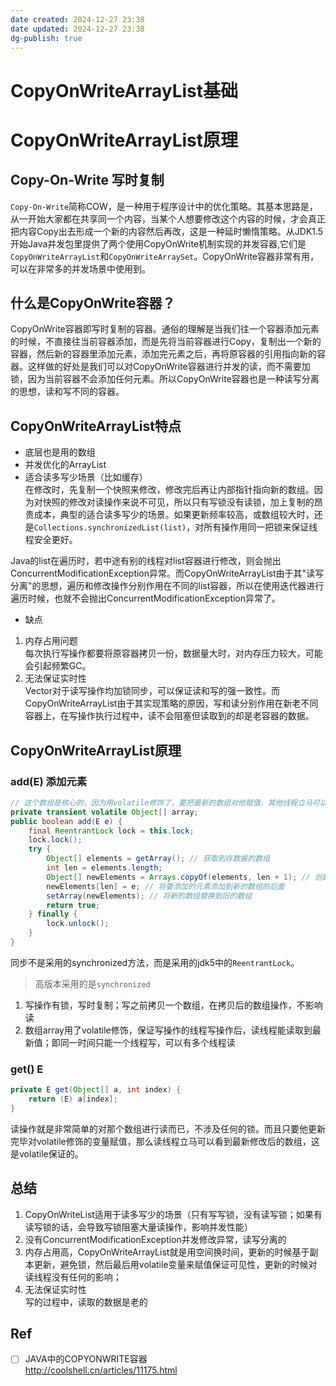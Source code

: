 ```yaml
---
date created: 2024-12-27 23:38
date updated: 2024-12-27 23:38
dg-publish: true
---
```


# CopyOnWriteArrayList基础

# CopyOnWriteArrayList原理

## Copy-On-Write 写时复制

`Copy-On-Write`简称COW，是一种用于程序设计中的优化策略。其基本思路是，从一开始大家都在共享同一个内容，当某个人想要修改这个内容的时候，才会真正把内容Copy出去形成一个新的内容然后再改，这是一种延时懒惰策略。从JDK1.5开始Java并发包里提供了两个使用CopyOnWrite机制实现的并发容器,它们是`CopyOnWriteArrayList`和`CopyOnWriteArraySet`。CopyOnWrite容器非常有用，可以在非常多的并发场景中使用到。

## 什么是CopyOnWrite容器？

CopyOnWrite容器即写时复制的容器。通俗的理解是当我们往一个容器添加元素的时候，不直接往当前容器添加，而是先将当前容器进行Copy，复制出一个新的容器，然后新的容器里添加元素，添加完元素之后，再将原容器的引用指向新的容器。这样做的好处是我们可以对CopyOnWrite容器进行并发的读，而不需要加锁，因为当前容器不会添加任何元素。所以CopyOnWrite容器也是一种读写分离的思想，读和写不同的容器。

## CopyOnWriteArrayList特点

- 底层也是用的数组
- 并发优化的ArrayList
- 适合读多写少场景（比如缓存）<br />在修改时，先复制一个快照来修改，修改完后再让内部指针指向新的数组。因为对快照的修改对读操作来说不可见，所以只有写锁没有读锁，加上复制的昂贵成本，典型的适合读多写少的场景。如果更新频率较高，或数组较大时，还是`Collections.synchronizedList(list)`，对所有操作用同一把锁来保证线程安全更好。

Java的list在遍历时，若中途有别的线程对list容器进行修改，则会抛出ConcurrentModificationException异常。而CopyOnWriteArrayList由于其"读写分离"的思想，遍历和修改操作分别作用在不同的list容器，所以在使用迭代器进行遍历时候，也就不会抛出ConcurrentModificationException异常了。

- 缺点

1. 内存占用问题<br />每次执行写操作都要将原容器拷贝一份，数据量大时，对内存压力较大，可能会引起频繁GC。
2. 无法保证实时性<br />Vector对于读写操作均加锁同步，可以保证读和写的强一致性。而CopyOnWriteArrayList由于其实现策略的原因，写和读分别作用在新老不同容器上，在写操作执行过程中，读不会阻塞但读取到的却是老容器的数据。

## CopyOnWriteArrayList原理

### add(E) 添加元素

```java
// 这个数组是核心的，因为用volatile修饰了，要把最新的数组对他赋值，其他线程立马可以看到最新的数组
private transient volatile Object[] array;
public boolean add(E e) {
    final ReentrantLock lock = this.lock;
    lock.lock();
    try {
        Object[] elements = getArray(); // 获取到存数据的数组
        int len = elements.length;
        Object[] newElements = Arrays.copyOf(elements, len + 1); // 创建一个大小为老数组大小+1的新数组
        newElements[len] = e; // 将要添加的元素添加到新的数组的后面
        setArray(newElements); // 将新的数组替换到旧的数组
        return true;
    } finally {
        lock.unlock();
    }
}
```

同步不是采用的synchronized方法，而是采用的jdk5中的`ReentrantLock`。

> 高版本采用的是`synchronized`

1. 写操作有锁，写时复制；写之前拷贝一个数组，在拷贝后的数组操作，不影响读
2. 数组array用了volatile修饰，保证写操作的线程写操作后，读线程能读取到最新值；即同一时间只能一个线程写，可以有多个线程读

### get() E

```java
private E get(Object[] a, int index) {
    return (E) a[index];
}
```

读操作就是非常简单的对那个数组进行读而已，不涉及任何的锁。而且只要他更新完毕对volatile修饰的变量赋值，那么读线程立马可以看到最新修改后的数组，这是volatile保证的。

## 总结

1. CopyOnWriteList适用于读多写少的场景（只有写写锁，没有读写锁；如果有读写锁的话，会导致写锁阻塞大量读操作，影响并发性能）
2. 没有ConcurrentModificationException并发修改异常，读写分离的
3. 内存占用高，CopyOnWriteArrayList就是用空间换时间，更新的时候基于副本更新，避免锁，然后最后用volatile变量来赋值保证可见性，更新的时候对读线程没有任何的影响；
4. 无法保证实时性<br />写的过程中，读取的数据是老的

## Ref

- [ ] JAVA中的COPYONWRITE容器<br /><http://coolshell.cn/articles/11175.html>
